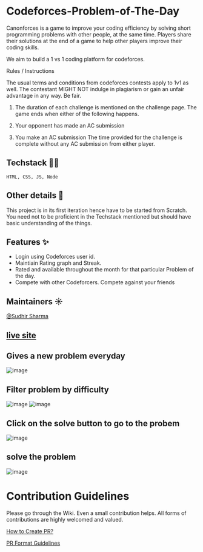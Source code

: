 ﻿# Codeforces-Problem-of-The-Day
 Canonforces is a game to improve your coding efficiency by solving short programming problems with other people, at the same time. Players share their solutions at the end of a game to help other players improve their coding skills.
 
We aim to build a 1 vs 1 coding platform for codeforces. 

Rules / Instructions

The usual terms and conditions from codeforces contests apply to 1v1 as well. The contestant MIGHT NOT indulge in plagiarism or gain an unfair advantage in any way. Be fair.

 1) The duration of each challenge is mentioned on the challenge page. The game ends when either of the following happens.
  
 2) Your opponent has made an AC submission
 
 3) You make an AC submission
  The time provided for the challenge is complete without any AC submission from either player.
  
 ## Techstack 👩‍💻
 
 ``` HTML, CSS, JS, Node ```
 
 ## Other details 📑
 
 This project is in its first iteration hence have to be started from Scratch. You need not to be proficient in the Techstack mentioned but should have basic understanding of the things.
 
 ## Features ✨
 - Login using Codeforces user id.
 - Maintiain Rating graph and Streak.
 - Rated and available throughout the month for that particular Problem of the day.
 - Compete with other Codeforcers. Compete against your friends
  
 
 ## Maintainers ☀️
 
  [@Sudhir Sharma](https://github.com/Sudhir878786) 
 
 ## [live site](https://canonforces.vercel.app/)

 ## Gives a new problem everyday

![image](https://user-images.githubusercontent.com/84634405/195651847-10863575-5363-41cd-bcd3-d2afa9db379a.png)
## Filter problem by difficulty
![image](https://user-images.githubusercontent.com/84634405/195651671-c919cb42-e3fb-40e2-baab-0c79809649b3.png)
![image](https://user-images.githubusercontent.com/84634405/195651689-640ef541-8ebd-4d75-a6a3-94654b7fffea.png)

## Click on the solve button to go to the probem
![image](https://user-images.githubusercontent.com/84634405/195653564-a0eeda04-302b-4daa-abca-3bb210bd4bd4.png)

## solve the problem
![image](https://user-images.githubusercontent.com/84634405/195653582-28de27f8-0188-4895-aaf7-63d6dcfc0206.png)

# Contribution Guidelines

Please go through the Wiki. Even a small contribution helps. All forms of contributions are highly welcomed and valued.

[How to Create PR?](https://github.com/OpenLake/Canonforces.wiki.git)

[PR Format Guidelines](https://github.com/OpenLake/Canonforces.wiki.git)
